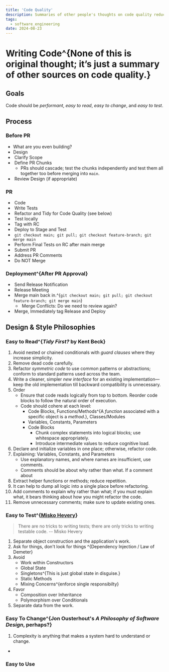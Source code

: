 ```yaml
---
title: 'Code Quality'
description: Summaries of other people's thoughts on code quality reduced to a checklist.
tags:
  - software_engineering
date: 2024-08-23
---
```


# Writing Code^{None of this is original thought; it’s just a summary of other sources on code quality.}

## Goals
Code should be _performant_, _easy to read_, _easy to change_, and _easy to test_.

## Process

### Before PR

*  What are you even building?  
*  Design
  *  Clarify Scope
  *  Define PR Chunks
    * PRs should cascade; test the chunks independently and test them all together too before merging into `main`.
*  Review Design (if appropriate)

### PR
*  Code
*  Write Tests
*  Refactor and Tidy for Code Quality (see below)
*  Test locally
*  Tag with RC
*  Deploy to Stage and Test
*  `git checkout main; git pull; git checkout feature-branch; git merge main`
*  Perform Final Tests on RC after main merge
*  Submit PR
*  Address PR Comments
*  Do NOT Merge

### Deployment^{After PR Approval}
*  Send Release Notification
*  Release Meeting
*  Merge main back in.^{`git checkout main; git pull; git checkout feature-branch; git merge main`}
  *  Merge Conflicts: Do we need to review again?
*  Merge, Immediately tag Release and Deploy

## Design & Style Philosophies

### Easy to Read^{_Tidy First?_ by Kent Beck}
1. Avoid nested or chained conditionals with *guard clauses* where they increase simplicity.
2. Remove dead code carefully.
3. Refactor *symmetric code* to use common patterns or abstractions; conform to standard patterns used across the team.
4. Write a cleaner, simpler *new interface* for an existing implementation— keep the old implementation till backward compatibility is unnecessary. 
5. Order 
   -  Ensure that code reads logically from top to bottom. Reorder code blocks to follow the natural order of execution.
   -  Code should cohere at each level: 
        * Code Blocks, Functions/Methods^{A *function* associated with a specific object is a *method*.}, Classes/Modules
        * Variables, Constants, Parameters
        * Code Blocks
          * Chunk complex statements into logical blocks; use whitespace appropriately.
          * Introduce intermediate values to reduce cognitive load. 
6. Declare and initialize variables in one place; otherwise, refactor code.
7. Explaining: Variables, Constants, and Parameters
   * Use explanatory names, and where names are insufficient, use comments.
   * Comments should be about why rather than what. If a comment about 
8. Extract helper functions or methods; reduce repetition. 
9. It can help to dump all logic into a single place before refactoring. 
10. Add comments to explain why rather than what; if you must explain what, it bears thinking about how you might refactor the code.
11. Remove unnecessary comments; make sure to update existing ones. 

### Easy to Test^{[Misko Hevery](https://testing.googleblog.com/2008/08/by-miko-hevery-so-you-decided-to.html)}

> There are no tricks to writing tests; there are only tricks to writing testable code. -- Misko Hevery

1. Separate object construction and the application's work.
2. Ask for things, don't look for things ^{Dependency Injection / Law of Demeter}
3. Avoid 
   - Work within Constructors
   - Global State
   - Singletons^{This is just global state in disguise.}
   - Static Methods
   - Mixing Concerns^{enforce single responsibilty}
4. Favor 
   - Composition over Inheritance
   - Polymorphism over Conditionals
5. Separate data from the work.

### Easy To Change^{Jon Ousterhout's *A Philosophy of Software Design*, perhaps?} 

1. Complexity is anything that makes a system hard to understand or change.
  -   


### Easy to Use 

